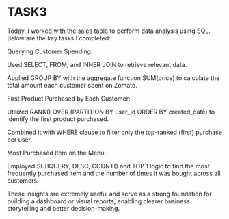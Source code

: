 # TASK3
Today, I worked with the sales table to perform data analysis using SQL. Below are the key tasks I completed:

Querying Customer Spending:

Used SELECT, FROM, and INNER JOIN to retrieve relevant data.

Applied GROUP BY with the aggregate function SUM(price) to calculate the total amount each customer spent on Zomato.


First Product Purchased by Each Customer:

Utilized RANK() OVER (PARTITION BY user_id ORDER BY created_date) to identify the first product purchased.

Combined it with WHERE clause to filter only the top-ranked (first) purchase per user.


Most Purchased Item on the Menu:

Employed SUBQUERY, DESC, COUNT() and TOP 1 logic to find the most frequently purchased item and the number of times it was bought across all customers.



These insights are extremely useful and serve as a strong foundation for building a dashboard or visual reports, enabling clearer business storytelling and better decision-making.
